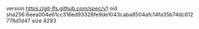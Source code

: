 version https://git-lfs.github.com/spec/v1
oid sha256:6eea004e61cc316ed93328fe9de1043caba8504afc14fa35b74dc612776d1d47
size 4293
